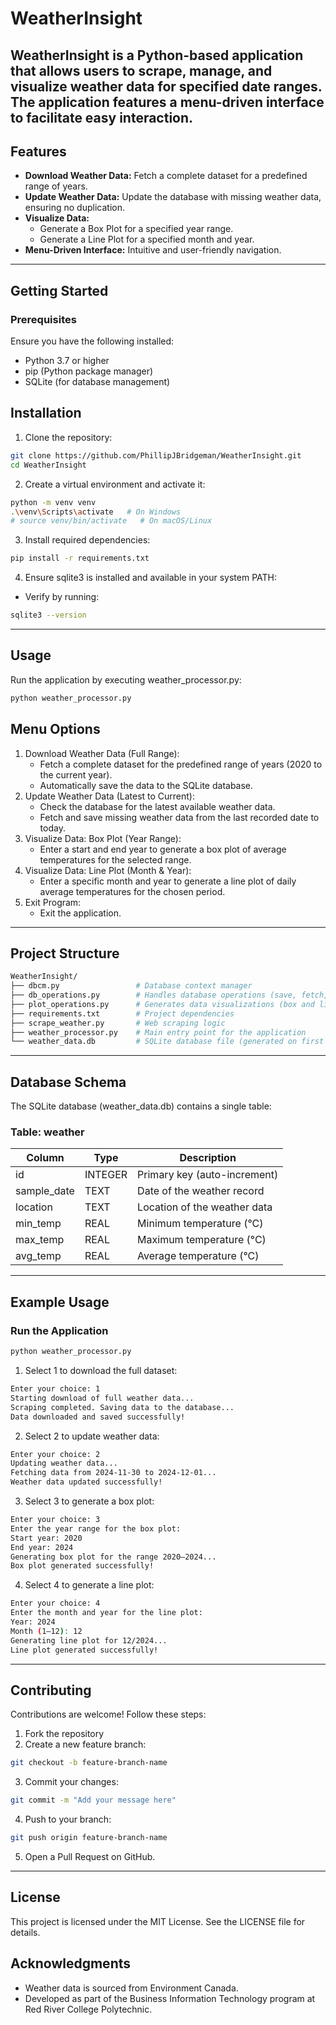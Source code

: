 # WeatherInsight
WeatherInsight is a Python-based application that allows users to scrape, manage, and visualize weather data for specified date ranges. The application features a menu-driven interface to facilitate easy interaction.
---
## Features
- **Download Weather Data:** Fetch a complete dataset for a predefined range of years.
- **Update Weather Data:** Update the database with missing weather data, ensuring no duplication.
- **Visualize Data:**
    - Generate a Box Plot for a specified year range.
    - Generate a Line Plot for a specified month and year.
- **Menu-Driven Interface:** Intuitive and user-friendly navigation.
---
## Getting Started
### Prerequisites
Ensure you have the following installed:

- Python 3.7 or higher
- pip (Python package manager)
- SQLite (for database management)

## Installation
1. Clone the repository:
```bash
git clone https://github.com/PhillipJBridgeman/WeatherInsight.git
cd WeatherInsight
```
2. Create a virtual environment and activate it:
```bash
python -m venv venv
.\venv\Scripts\activate   # On Windows
# source venv/bin/activate   # On macOS/Linux
```
3. Install required dependencies:
```bash
pip install -r requirements.txt
```
4. Ensure sqlite3 is installed and available in your system PATH:
- Verify by running:
```bash
sqlite3 --version
```
---
## Usage
Run the application by executing weather_processor.py:
```bash
python weather_processor.py
```
## Menu Options
1. Download Weather Data (Full Range):
    - Fetch a complete dataset for the predefined range of years (2020 to the current year).
    - Automatically save the data to the SQLite database.
2. Update Weather Data (Latest to Current):
    - Check the database for the latest available weather data.
    - Fetch and save missing weather data from the last recorded date to today.
3. Visualize Data: Box Plot (Year Range):
    - Enter a start and end year to generate a box plot of average temperatures for the selected range.
4. Visualize Data: Line Plot (Month & Year):
    - Enter a specific month and year to generate a line plot of daily average temperatures for the chosen period.
5. Exit Program:
    - Exit the application.
---
## Project Structure
```graphql
WeatherInsight/
├── dbcm.py                 # Database context manager
├── db_operations.py        # Handles database operations (save, fetch, update)
├── plot_operations.py      # Generates data visualizations (box and line plots)
├── requirements.txt        # Project dependencies
├── scrape_weather.py       # Web scraping logic
├── weather_processor.py    # Main entry point for the application
└── weather_data.db         # SQLite database file (generated on first run)
```
---
## Database Schema
The SQLite database (weather_data.db) contains a single table:
### Table: weather
| Column      | Type 	 | Description                  |
| ----------- | -------- | ---------------------------- |
| id	      | INTEGER	 | Primary key (auto-increment) |
| sample_date |	TEXT	 | Date of the weather record   |
| location    | TEXT	 | Location of the weather data |
| min_temp	  | REAL	 | Minimum temperature (°C)     |
| max_temp    | REAL	 | Maximum temperature (°C)     |
| avg_temp    | REAL     | Average temperature (°C)     |
---
## Example Usage
### Run the Application
```bash
python weather_processor.py
```
1. Select 1 to download the full dataset:
```bash
Enter your choice: 1
Starting download of full weather data...
Scraping completed. Saving data to the database...
Data downloaded and saved successfully!
```
2. Select 2 to update weather data:
```bash
Enter your choice: 2
Updating weather data...
Fetching data from 2024-11-30 to 2024-12-01...
Weather data updated successfully!
```
3. Select 3 to generate a box plot:
```bash
Enter your choice: 3
Enter the year range for the box plot:
Start year: 2020
End year: 2024
Generating box plot for the range 2020–2024...
Box plot generated successfully!
```
4. Select 4 to generate a line plot:
```bash
Enter your choice: 4
Enter the month and year for the line plot:
Year: 2024
Month (1–12): 12
Generating line plot for 12/2024...
Line plot generated successfully!
```
---
## Contributing
Contributions are welcome! Follow these steps:
1. Fork the repository
2. Create a new feature branch:
```bash
git checkout -b feature-branch-name
```
3. Commit your changes:
```bash
git commit -m "Add your message here"
```
4. Push to your branch:
```bash
git push origin feature-branch-name
```
5. Open a Pull Request on GitHub.
---
## License
This project is licensed under the MIT License. See the LICENSE file for details.

## Acknowledgments
- Weather data is sourced from Environment Canada.
- Developed as part of the Business Information Technology program at Red River College Polytechnic.